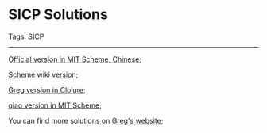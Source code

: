 # SICP Solutions
Tags: SICP

------

[Official version in MIT Scheme, Chinese](http://sicp.readthedocs.org/en/latest/);

[Scheme wiki version](http://community.schemewiki.org/?SICP-Solutions);

[Greg version in Clojure](https://github.com/gregsexton/SICP-Clojure);

[qiao version in MIT Scheme](https://github.com/qiao/sicp-solutions);

 

You can find more solutions on [Greg's website](http://www.gregsexton.org/);
